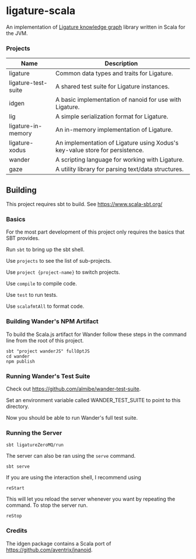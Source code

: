 # ligature-scala
An implementation of [Ligature knowledge graph](https://ligature.dev) library written in Scala for the JVM.

### Projects

| Name                     | Description                                                                      |
| ------------------------ | -------------------------------------------------------------------------------- |
| ligature                 | Common data types and traits for Ligature.                                       |
| ligature-test-suite      | A shared test suite for Ligature instances.                                      |
| idgen                    | A basic implementation of nanoid for use with Ligature.                          |
| lig                      | A simple serialization format for Ligature.                                      |
| ligature-in-memory       | An in-memory implementation of Ligature.                                         |
| ligature-xodus           | An implementation of Ligature using Xodus's key-value store for persistence.     |
| wander                   | A scripting language for working with Ligature.                                  |
| gaze                     | A utility library for parsing text/data structures.                              |

## Building
This project requires sbt to build.
See https://www.scala-sbt.org/

### Basics

For the most part development of this project only requires the basics that SBT provides.

Run `sbt` to bring up the sbt shell.

Use `projects` to see the list of sub-projects.

Use `project {project-name}` to switch projects.

Use `compile` to compile code.

Use `test` to run tests.

Use `scalafmtAll` to format code.

### Building Wander's NPM Artifact

To build the Scala.js artifact for Wander follow these steps in the command line from the root of this project.

```
sbt "project wanderJS" fullOptJS
cd wander
npm publish
```

### Running Wander's Test Suite

Check out https://github.com/almibe/wander-test-suite.

Set an environment variable called WANDER_TEST_SUITE to point to this directory.

Now you should be able to run Wander's full test suite.

### Running the Server

`sbt ligatureZeroMQ/run`

The server can also be ran using the `serve` command.

`sbt serve`

If you are using the interaction shell, I recommend using

`reStart`

This will let you reload the server whenever you want by repeating the command.
To stop the server run.

`reStop`

### Credits

The idgen package contains a Scala port of https://github.com/aventrix/jnanoid.
